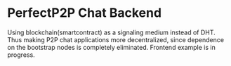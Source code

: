 # PerfectP2P Chat Backend

Using blockchain(smartcontract) as a signaling medium instead of DHT. Thus making P2P chat applications more decentralized, since dependence on the bootstrap nodes is completely eliminated.
Frontend example is in progress.
